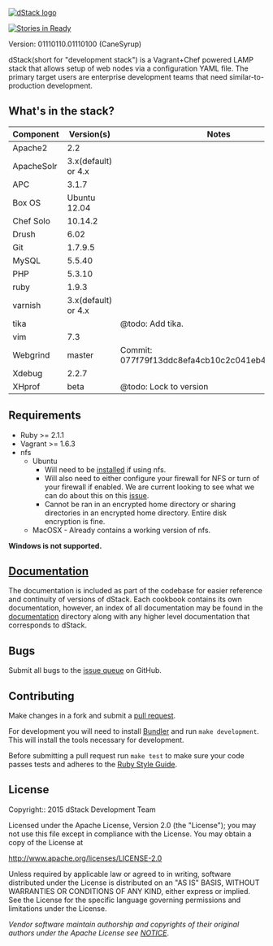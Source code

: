 [![dStack logo](http://dstack.gollygood.software/images/dstack-logo.jpg)](http://dstack.gollygood.software)

[![Stories in Ready](https://badge.waffle.io/gollygood/dstack.png?label=Ready)](https://waffle.io/gollygood/dstack)

Version: 01110110.01110100 (CaneSyrup)

dStack(short for "development stack") is a Vagrant+Chef powered LAMP stack that
allows setup of web nodes via a configuration YAML file. The primary target
users are enterprise development teams that need similar-to-production
development.

What's in the stack?
--------------------
Component     | Version(s)                  | Notes
------------- | --------------------------- | -------------
Apache2       | 2.2                         |
ApacheSolr    | 3.x(default) or 4.x         |
APC           | 3.1.7                       |
Box OS        | Ubuntu 12.04                |
Chef Solo     | 10.14.2                     |
Drush         | 6.02                        |
Git           | 1.7.9.5                     |
MySQL         | 5.5.40                      |
PHP           | 5.3.10                      |
ruby          | 1.9.3                       |
varnish       | 3.x(default) or 4.x         |
tika          |                             | @todo: Add tika.
vim           | 7.3                         |
Webgrind      | master                      | Commit: 077f79f13ddc8efa4cb10c2c041eb4b50037e0e3
Xdebug        | 2.2.7                       |
XHprof        | beta                        | @todo: Lock to version

Requirements
------------

* Ruby >= 2.1.1
* Vagrant >= 1.6.3
* nfs
  * Ubuntu
    * Will need to be [installed](https://help.ubuntu.com/lts/serverguide/network-file-system.html) if using nfs.
    * Will also need to either configure your firewall for NFS or turn of your firewall if enabled. We are current looking to see what we can do about this on this [issue](https://github.com/gollygood/dstack/issues/10).
    * Cannot be ran in an encrypted home directory or sharing directories in an encrypted home directory. Entire disk encryption is fine.
  * MacOSX - Already contains a working version of nfs.

**Windows is not supported.**

[Documentation](documentation)
------------------------------

The documentation is included as part of the codebase for easier reference
and continuity of versions of dStack. Each cookbook contains its own
documentation, however, an index of all documentation may be found in the
[documentation](documentation) directory along with any higher level
documentation that corresponds to dStack.

Bugs
----

Submit all bugs to the [issue queue](https://github.com/gollygood/dstack/issues)
on GitHub.

Contributing
------------

Make changes in a fork and submit a [pull request](https://github.com/gollygood/dstack/pulls).

For development you will need to install [Bundler](http://bundler.io/) and run
`make development`. This will install the tools necessary for development.

Before submitting a pull request run `make test` to make sure your code passes
tests and adheres to the [Ruby Style Guide](https://github.com/bbatsov/ruby-style-guide).

License
-------

Copyright:: 2015 dStack Development Team

Licensed under the Apache License, Version 2.0 (the "License"); you may not use
this file except in compliance with the License. You may obtain a copy of
the License at

http://www.apache.org/licenses/LICENSE-2.0

Unless required by applicable law or agreed to in writing, software distributed
under the License is distributed on an "AS IS" BASIS, WITHOUT WARRANTIES OR
CONDITIONS OF ANY KIND, either express or implied. See the License for the
specific language governing permissions and limitations under the License.

*Vendor software maintain authorship and copyrights of their original authors
under the Apache License see [NOTICE](NOTICE)*.
